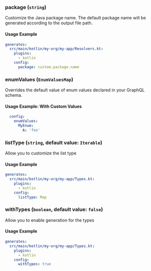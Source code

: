 
### package (`string`)

Customize the Java package name. The default package name will be generated according to the output file path.


#### Usage Example

```yml
generates:
  src/main/kotlin/my-org/my-app/Resolvers.kt:
    plugins:
      - kotlin
    config:
      package: custom.package.name
```

### enumValues (`EnumValuesMap`)

Overrides the default value of enum values declared in your GraphQL schema.


#### Usage Example: With Custom Values

```yml
  config:
    enumValues:
      MyEnum:
        A: 'foo'
```

### listType (`string`, default value: `Iterable`)

Allow you to customize the list type


#### Usage Example

```yml
generates:
  src/main/kotlin/my-org/my-app/Types.kt:
    plugins:
      - kotlin
    config:
      listType: Map
```

### withTypes (`boolean`, default value: `false`)

Allow you to enable generation for the types


#### Usage Example

```yml
generates:
  src/main/kotlin/my-org/my-app/Types.kt:
    plugins:
      - kotlin
    config:
      withTypes: true
```